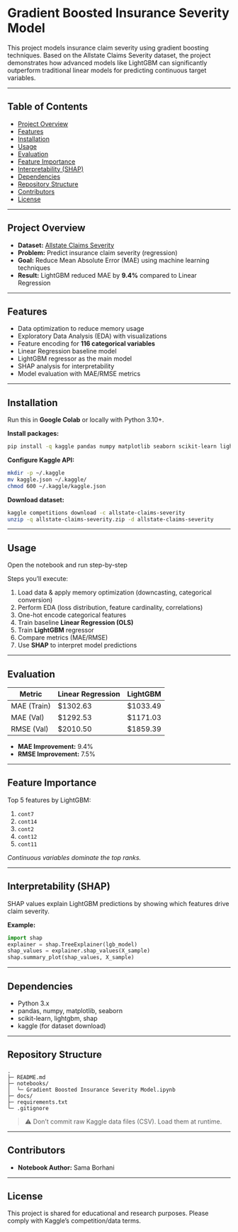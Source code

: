 # Gradient Boosted Insurance Severity Model

This project models insurance claim severity using gradient boosting techniques. Based on the Allstate Claims Severity dataset, the project demonstrates how advanced models like LightGBM can significantly outperform traditional linear models for predicting continuous target variables.

---

## Table of Contents

- [Project Overview](#project-overview)
- [Features](#features)
- [Installation](#installation)
- [Usage](#usage)
- [Evaluation](#evaluation)
- [Feature Importance](#feature-importance)
- [Interpretability (SHAP)](#interpretability-shap)
- [Dependencies](#dependencies)
- [Repository Structure](#repository-structure)
- [Contributors](#contributors)
- [License](#license)

---

## Project Overview

- **Dataset:** [Allstate Claims Severity](https://www.kaggle.com/c/allstate-claims-severity)  
- **Problem:** Predict insurance claim severity (regression)  
- **Goal:** Reduce Mean Absolute Error (MAE) using machine learning techniques  
- **Result:** LightGBM reduced MAE by **9.4%** compared to Linear Regression  

---

## Features

- Data optimization to reduce memory usage  
- Exploratory Data Analysis (EDA) with visualizations  
- Feature encoding for **116 categorical variables**  
- Linear Regression baseline model  
- LightGBM regressor as the main model  
- SHAP analysis for interpretability  
- Model evaluation with MAE/RMSE metrics  

---

## Installation

Run this in **Google Colab** or locally with Python 3.10+.

**Install packages:**
```bash
pip install -q kaggle pandas numpy matplotlib seaborn scikit-learn lightgbm shap
````

**Configure Kaggle API:**

```bash
mkdir -p ~/.kaggle
mv kaggle.json ~/.kaggle/
chmod 600 ~/.kaggle/kaggle.json
```

**Download dataset:**

```bash
kaggle competitions download -c allstate-claims-severity
unzip -q allstate-claims-severity.zip -d allstate-claims-severity
```

---

## Usage

Open the notebook and run step-by-step

Steps you’ll execute:

1. Load data & apply memory optimization (downcasting, categorical conversion)
2. Perform EDA (loss distribution, feature cardinality, correlations)
3. One-hot encode categorical features
4. Train baseline **Linear Regression (OLS)**
5. Train **LightGBM** regressor
6. Compare metrics (MAE/RMSE)
7. Use **SHAP** to interpret model predictions

---

## Evaluation

| Metric      | Linear Regression | LightGBM  |
| ----------- | ----------------- | --------- |
| MAE (Train) | \$1302.63         | \$1033.49 |
| MAE (Val)   | \$1292.53         | \$1171.03 |
| RMSE (Val)  | \$2010.50         | \$1859.39 |

* **MAE Improvement:** 9.4%
* **RMSE Improvement:** 7.5%

---

## Feature Importance

Top 5 features by LightGBM:

1. `cont7`
2. `cont14`
3. `cont2`
4. `cont12`
5. `cont11`

*Continuous variables dominate the top ranks.*

---

## Interpretability (SHAP)

SHAP values explain LightGBM predictions by showing which features drive claim severity.

**Example:**

```python
import shap
explainer = shap.TreeExplainer(lgb_model)
shap_values = explainer.shap_values(X_sample)
shap.summary_plot(shap_values, X_sample)
```

---

## Dependencies

* Python 3.x
* pandas, numpy, matplotlib, seaborn
* scikit-learn, lightgbm, shap
* kaggle (for dataset download)

---

## Repository Structure

```
.
├─ README.md
├─ notebooks/
│  └─ Gradient Boosted Insurance Severity Model.ipynb
├─ docs/                
├─ requirements.txt
└─ .gitignore
```

> ⚠️ Don’t commit raw Kaggle data files (CSV). Load them at runtime.

---

## Contributors

* **Notebook Author:** Sama Borhani

---

## License

This project is shared for educational and research purposes. Please comply with Kaggle’s competition/data terms.



